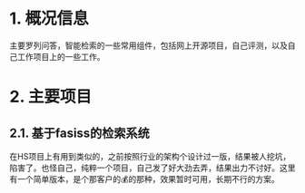 # 1. 概况信息

主要罗列问答，智能检索的一些常用组件，包括网上开源项目，自己评测，以及自己工作项目上的一些工作。



# 2. 主要项目

## 2.1. 基于fasiss的检索系统

在HS项目上有用到类似的，之前按照行业的架构个设计过一版，结果被人挖坑，陷害了。也怪自己，纯粹一个项目，自己发了好大劲去弄，结果出力不讨好。这里有一个简单版本，是个那客户的💰的那种，效果暂时可用，长期不行的方案。
